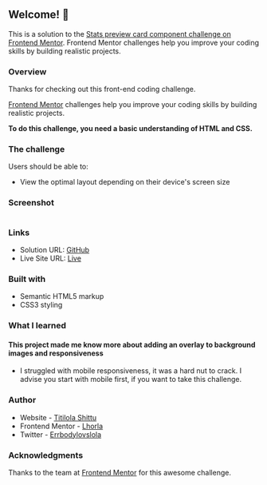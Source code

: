 ## Welcome! 👋

This is a solution to the [Stats preview card component challenge on Frontend Mentor]( ). Frontend Mentor challenges help you improve your coding skills by building realistic projects. 

### Overview

Thanks for checking out this front-end coding challenge.

[Frontend Mentor](https://www.frontendmentor.io) challenges help you improve your coding skills by building realistic projects.

**To do this challenge, you need a basic understanding of HTML and CSS.**

### The challenge

Users should be able to:

- View the optimal layout depending on their device's screen size

### Screenshot

<img src=" " width="500px">

### Links

- Solution URL: [GitHub](https://github.com/Lhorla)
- Live Site URL: [Live]( )

### Built with

- Semantic HTML5 markup
- CSS3 styling


### What I learned
<h4>This project made me know more about adding an overlay to background images and responsiveness</h4>

- I struggled with mobile responsiveness, it was a hard nut to crack. I advise you start with mobile first, if you want to take this challenge.

### Author

- Website - [Titilola Shittu](https://www.your-site.com)
- Frontend Mentor - [Lhorla]( )
- Twitter - [Errbodylovslola](https://www.twitter.com/errbodylovslola)

### Acknowledgments

Thanks to the team at [Frontend Mentor](https://www.frontendmentor.io) for this awesome challenge.